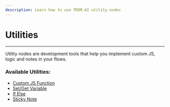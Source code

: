 ```yaml
---
description: Learn how to use TROM.AI utility nodes
---
```


# Utilities

***

Utility nodes are development tools that help you implement custom JS, logic and notes in your flows.

### Available Utilities:

* [Custom JS Function](custom-js-function.md)
* [Set/Get Variable](set-get-variable.md)
* [If Else](if-else.md)
* [Sticky Note](sticky-note.md)
